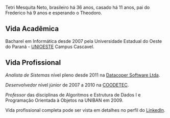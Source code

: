 Tetri Mesquita Neto, brasileiro há 36 anos, casado há 11 anos, pai do Frederico há 9 anos e esperando o Theodoro.

## Vida Acadêmica

Bacharel em Informática desde 2007 pela Universidade Estadual do Oeste do Paraná - [UNIOESTE](https://unioeste.br/?ref=tetri.github.io) Campus Cascavel.

## Vida Profissional

*Analista de Sistemas* nível pleno desde 2011 na [Datacoper Software Ltda](https://www.datacoper.com.br?ref=tetri.github.io).

*Desenvolvedor* nível júnior de 2007 a 2010 na [COODETEC](http://www.coodetec.com.br/?ref=tetri.github.io).

*Professor* das disciplinas de Algoritmos e Estrutura de Dados I e Programação Orientada à Objetos na UNIBAN em 2009.

Vida profissional completa pode ser vista em detalhes no perfil do [LinkedIn](https://www.linkedin.com/in/tetri/?ref=tetri.github.io).
